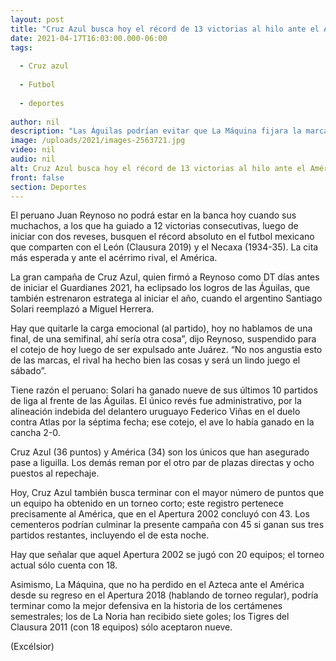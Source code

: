 ```yaml
---
layout: post
title: "Cruz Azul busca hoy el récord de 13 victorias al hilo ante el América"
date: 2021-04-17T16:03:00.000-06:00
tags:
  
  - Cruz azul
  
  - Futbol
  
  - deportes
  
author: nil
description: "Las Águilas podrían evitar que La Máquina fijara la marca histórica de triunfos en fila y que los celestes superen los 43 puntos que el ave logró en el Apertura 2002"
image: /uploads/2021/images-2563721.jpg
video: nil
audio: nil
alt: Cruz Azul busca hoy el récord de 13 victorias al hilo ante el América
front: false
section: Deportes
---
```


El peruano Juan Reynoso no podrá estar en la banca hoy cuando sus muchachos, a los que ha guiado a 12 victorias consecutivas, luego de iniciar con dos reveses, busquen el récord absoluto en el futbol mexicano que comparten con el León (Clausura 2019) y el Necaxa (1934-35). La cita más esperada y ante el acérrimo rival, el América.

La gran campaña de Cruz Azul, quien firmó a Reynoso como DT días antes de iniciar el Guardianes 2021, ha eclipsado los logros de las Águilas, que también estrenaron estratega al iniciar el año, cuando el argentino Santiago Solari reemplazó a Miguel Herrera.

Hay que quitarle la carga emocional (al partido), hoy no hablamos de una final, de una semifinal, ahí sería otra cosa”, dijo Reynoso, suspendido para el cotejo de hoy luego de ser expulsado ante Juárez. “No nos angustia esto de las marcas, el rival ha hecho bien las cosas y será un lindo juego el sábado”.

Tiene razón el peruano: Solari ha ganado nueve de sus últimos 10 partidos de liga al frente de las Águilas. El único revés fue administrativo, por la alineación indebida del delantero uruguayo Federico Viñas en el duelo contra Atlas por la séptima fecha; ese cotejo, el ave lo había ganado en la cancha 2-0.

Cruz Azul (36 puntos) y América (34) son los únicos que han asegurado pase a liguilla. Los demás reman por el otro par de plazas directas y ocho puestos al repechaje.

Hoy, Cruz Azul también busca terminar con el mayor número de puntos que un equipo ha obtenido en un torneo corto; este registro pertenece precisamente al América, que en el Apertura 2002 concluyó con 43. Los cementeros podrían culminar la presente campaña con 45 si ganan sus tres partidos restantes, incluyendo el de esta noche.

Hay que señalar que aquel Apertura 2002 se jugó con 20 equipos; el torneo actual sólo cuenta con 18.

Asimismo, La Máquina, que no ha perdido en el Azteca ante el América desde su regreso en el Apertura 2018 (hablando de torneo regular), podría terminar como la mejor defensiva en la historia de los certámenes semestrales; los de La Noria han recibido siete goles; los Tigres del Clausura 2011 (con 18 equipos) sólo aceptaron nueve.

(Excélsior)